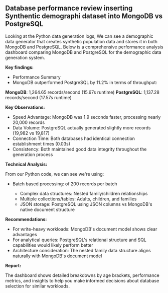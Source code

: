 ## Database performance review inserting Synthentic demographi dataset into MongoDB vs PostgreSQL

Looking at the Python data generation logs, We can see a demographic data generator that creates synthetic population data and stores it in both MongoDB and PostgreSQL. Below is a comprehensive performance analysis dashboard comparing MongoDB and PostgreSQL for the demographic data generation system. 

**Key findings:**

- Performance Summary
- MongoDB outperformed PostgreSQL by 11.2% in terms of throughput:

**MongoDB**:    1,264.65 records/second (15.67s runtime)
**PostgreSQL**: 1,137.28 records/second (17.57s runtime)

**Key Observations:**

- Speed Advantage:    MongoDB was 1.9 seconds faster, processing nearly 20,000 records
- Data Volume:        PostgreSQL actually generated slightly more records (19,982 vs 19,817)
- Connection Time:    Both databases had identical connection establishment times (0.03s)
- Consistency:        Both maintained good data integrity throughout the generation process


**Technical Analysis:**

From our Python code, we can see we're using:

- Batch based processing: of 200 records per batch

  - Complex data structures: Nested family/children relationships
  - Multiple collections/tables: Adults, children, and families
  - JSON storage: PostgreSQL using JSON columns vs MongoDB's native document structure


**Recommendations:**

- For write-heavy workloads: MongoDB's document model shows clear advantages
- For analytical queries: PostgreSQL's relational structure and SQL capabilities would likely perform better
- Architecture consideration: The nested family data structure aligns naturally with MongoDB's document model


**Report:**

The dashboard shows detailed breakdowns by age brackets, performance metrics, and insights to help you make informed decisions about database selection for similar workloads.